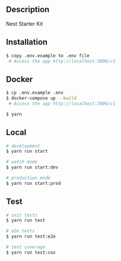 

## Description
Nest Starter Kit
## Installation

```bash
$ copy .env.example to .env file
 # Access the app http://localhost:3000/v1
```

## Docker

```bash
$ cp .env.example .env
$ docker-compose up --build
 # Access the app http://localhost:3000/v1
```

```bash
$ yarn
```
## Local
```bash
# development
$ yarn run start

# watch mode
$ yarn run start:dev

# production mode
$ yarn run start:prod
```

## Test

```bash
# unit tests
$ yarn run test

# e2e tests
$ yarn run test:e2e

# test coverage
$ yarn run test:cov
```

